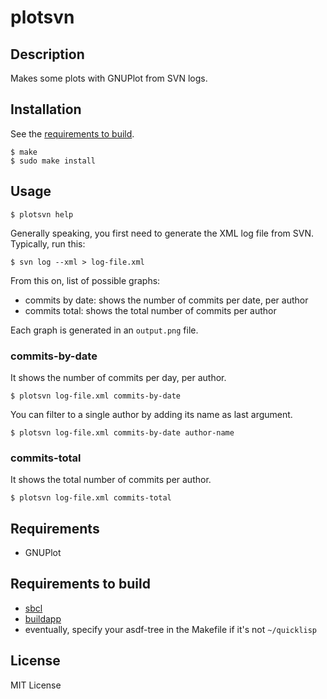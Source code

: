 # plotsvn

## Description

Makes some plots with GNUPlot from SVN logs.

## Installation

See the [requirements to build](#requirements-to-build).

```
$ make
$ sudo make install
```

## Usage

```
$ plotsvn help
```

Generally speaking, you first need to generate the XML log file from SVN. Typically, run this:

```
$ svn log --xml > log-file.xml
```

From this on, list of possible graphs:

- commits by date: shows the number of commits per date, per author
- commits total: shows the total number of commits per author

Each graph is generated in an `output.png` file.

### commits-by-date

It shows the number of commits per day, per author.

```
$ plotsvn log-file.xml commits-by-date
```

You can filter to a single author by adding its name as last argument.

```
$ plotsvn log-file.xml commits-by-date author-name
```

### commits-total

It shows the total number of commits per author.

```
$ plotsvn log-file.xml commits-total
```

## Requirements

- GNUPlot

## Requirements to build

- [sbcl][0]
- [buildapp][1]
- eventually, specify your asdf-tree in the Makefile if it's not `~/quicklisp`

## License

MIT License


  [0]: http://sbcl.org
  [1]: http://www.xach.com/lisp/buildapp/
